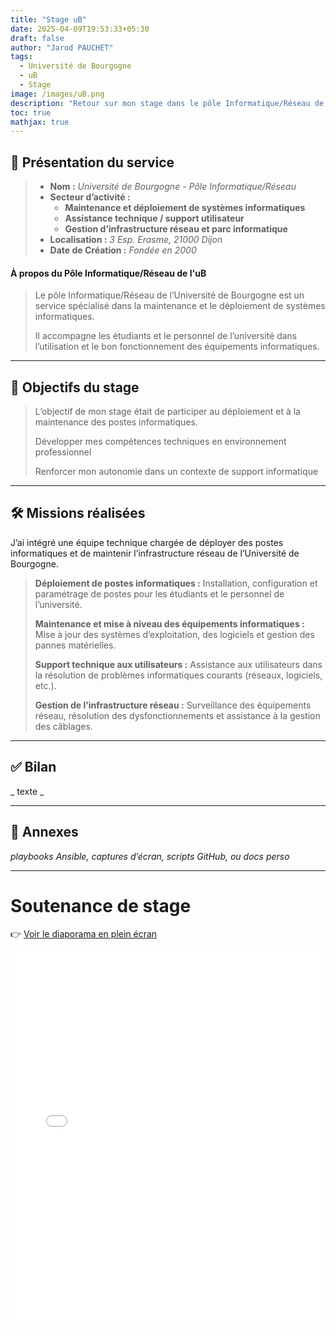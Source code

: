 ```yaml
---
title: "Stage uB"
date: 2025-04-09T19:53:33+05:30
draft: false
author: "Jarod PAUCHET"
tags:
  - Université de Bourgogne
  - uB
  - Stage
image: /images/uB.png
description: "Retour sur mon stage dans le pôle Informatique/Réseau de l'université de Bourgogne"
toc: true
mathjax: true
---
```


## 🏢 Présentation du service

> - **Nom :** *Université de Bourgogne - Pôle Informatique/Réseau*
> - **Secteur d’activité :**
>   - **Maintenance et déploiement de systèmes informatiques**
>   - **Assistance technique / support utilisateur**
>   - **Gestion d’infrastructure réseau et parc informatique**
> - **Localisation :** *3 Esp. Erasme, 21000 Dijon*
> - **Date de Création :** *Fondée en 2000*

#### À propos du Pôle Informatique/Réseau de l'uB

> Le pôle Informatique/Réseau de l’Université de Bourgogne est un service spécialisé dans la maintenance et le déploiement de systèmes informatiques.
> 
> Il accompagne les étudiants et le personnel de l’université dans l’utilisation et le bon fonctionnement des équipements informatiques.

---

## 🎯 Objectifs du stage

> L’objectif de mon stage était de participer au déploiement et à la maintenance des postes informatiques.
>
> Développer mes compétences techniques en environnement professionnel
>
> Renforcer mon autonomie dans un contexte de support informatique

---

## 🛠️ Missions réalisées

J’ai intégré une équipe technique chargée de déployer des postes informatiques et de maintenir l’infrastructure réseau de l’Université de Bourgogne.

> **Déploiement de postes informatiques :** Installation, configuration et paramétrage de postes pour les étudiants et le personnel de l’université.
>
> **Maintenance et mise à niveau des équipements informatiques :** Mise à jour des systèmes d’exploitation, des logiciels et gestion des pannes matérielles.
>
> **Support technique aux utilisateurs :** Assistance aux utilisateurs dans la résolution de problèmes informatiques courants (réseaux, logiciels, etc.).
>
> **Gestion de l’infrastructure réseau :** Surveillance des équipements réseau, résolution des dysfonctionnements et assistance à la gestion des câblages.

---


## ✅ Bilan

_ texte _

---

## 🔗 Annexes

_playbooks Ansible, captures d’écran, scripts GitHub, ou docs perso_


---

# Soutenance de stage

👉 [Voir le diaporama en plein écran](/slides/Soutenance-3S.html)

<iframe src="/slides/Soutenance-3S.html" width="100%" height="600px" style="border:none;"></iframe>
